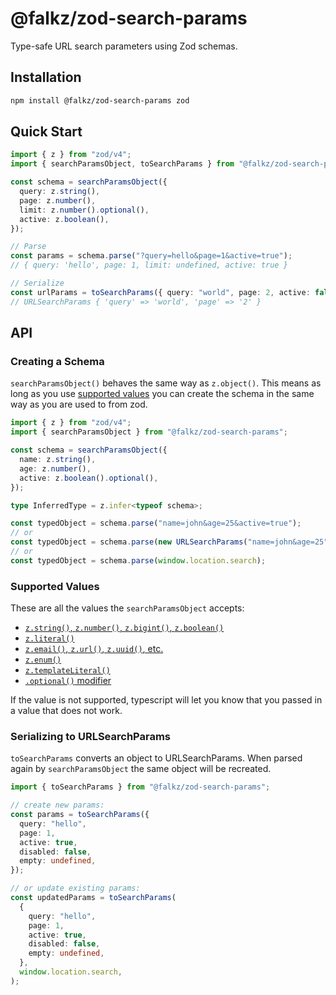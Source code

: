 # @falkz/zod-search-params

Type-safe URL search parameters using Zod schemas.

## Installation

```bash
npm install @falkz/zod-search-params zod
```

## Quick Start

```typescript
import { z } from "zod/v4";
import { searchParamsObject, toSearchParams } from "@falkz/zod-search-params";

const schema = searchParamsObject({
  query: z.string(),
  page: z.number(),
  limit: z.number().optional(),
  active: z.boolean(),
});

// Parse
const params = schema.parse("?query=hello&page=1&active=true");
// { query: 'hello', page: 1, limit: undefined, active: true }

// Serialize
const urlParams = toSearchParams({ query: "world", page: 2, active: false });
// URLSearchParams { 'query' => 'world', 'page' => '2' }
```

## API

### Creating a Schema

`searchParamsObject()` behaves the same way as `z.object()`. This means as long as you use [supported values](#supported) you can create the schema in the same way as you are used to from zod.

```typescript
import { z } from "zod/v4";
import { searchParamsObject } from "@falkz/zod-search-params";

const schema = searchParamsObject({
  name: z.string(),
  age: z.number(),
  active: z.boolean().optional(),
});

type InferredType = z.infer<typeof schema>;

const typedObject = schema.parse("name=john&age=25&active=true");
// or
const typedObject = schema.parse(new URLSearchParams("name=john&age=25"));
// or
const typedObject = schema.parse(window.location.search);
```

### <span id="supported">Supported Values</span>

These are all the values the `searchParamsObject` accepts:

- [`z.string()`, `z.number()`, `z.bigint()`, `z.boolean()`](https://zod.dev/api#primitives)
- [`z.literal()`](https://zod.dev/api#literals)
- [`z.email()`, `z.url()`, `z.uuid()`, etc.](https://zod.dev/api#string-formats)
- [`z.enum()`](https://zod.dev/api#enums)
- [`z.templateLiteral()`](https://zod.dev/api#template-literals)
- [`.optional()` modifier](https://zod.dev/api#optionals)

If the value is not supported, typescript will let you know that you passed in a value that does not work.

### Serializing to URLSearchParams

`toSearchParams` converts an object to URLSearchParams. When parsed again by `searchParamsObject` the same object will be recreated.

```typescript
import { toSearchParams } from "@falkz/zod-search-params";

// create new params:
const params = toSearchParams({
  query: "hello",
  page: 1,
  active: true,
  disabled: false,
  empty: undefined,
});

// or update existing params:
const updatedParams = toSearchParams(
  {
    query: "hello",
    page: 1,
    active: true,
    disabled: false,
    empty: undefined,
  },
  window.location.search,
);
```
